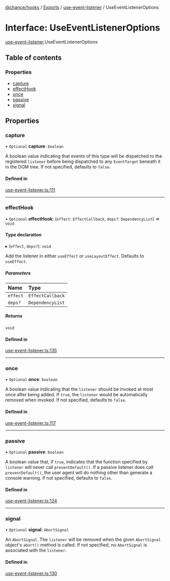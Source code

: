 [@chance/hooks](../README.md) / [Exports](../modules.md) / [use-event-listener](../modules/use_event_listener.md) / UseEventListenerOptions

# Interface: UseEventListenerOptions

[use-event-listener](../modules/use_event_listener.md).UseEventListenerOptions

## Table of contents

### Properties

- [capture](use_event_listener.UseEventListenerOptions.md#capture)
- [effectHook](use_event_listener.UseEventListenerOptions.md#effecthook)
- [once](use_event_listener.UseEventListenerOptions.md#once)
- [passive](use_event_listener.UseEventListenerOptions.md#passive)
- [signal](use_event_listener.UseEventListenerOptions.md#signal)

## Properties

### capture

• `Optional` **capture**: `boolean`

A boolean value indicating that events of this type will be dispatched to
the registered `listener` before being dispatched to any `EventTarget`
beneath it in the DOM tree. If not specified, defaults to `false`.

#### Defined in

[use-event-listener.ts:111](https://github.com/chaance/hooks/blob/99e93c4/src/use-event-listener.ts#L111)

___

### effectHook

• `Optional` **effectHook**: (`effect`: `EffectCallback`, `deps?`: `DependencyList`) => `void`

#### Type declaration

▸ (`effect`, `deps?`): `void`

Add the listener in either `useEffect` or `useLayoutEffect`. Defaults to
`useEffect`.

##### Parameters

| Name | Type |
| :------ | :------ |
| `effect` | `EffectCallback` |
| `deps?` | `DependencyList` |

##### Returns

`void`

#### Defined in

[use-event-listener.ts:135](https://github.com/chaance/hooks/blob/99e93c4/src/use-event-listener.ts#L135)

___

### once

• `Optional` **once**: `boolean`

A boolean value indicating that the `listener` should be invoked at most
once after being added. If `true`, the `listener` would be automatically
removed when invoked. If not specified, defaults to `false`.

#### Defined in

[use-event-listener.ts:117](https://github.com/chaance/hooks/blob/99e93c4/src/use-event-listener.ts#L117)

___

### passive

• `Optional` **passive**: `boolean`

A boolean value that, if `true`, indicates that the function specified by
`listener` will never call `preventDefault()`. If a passive listener does
call `preventDefault()`, the user agent will do nothing other than generate
a console warning. If not specified, defaults to `false`.

#### Defined in

[use-event-listener.ts:124](https://github.com/chaance/hooks/blob/99e93c4/src/use-event-listener.ts#L124)

___

### signal

• `Optional` **signal**: `AbortSignal`

An `AbortSignal`. The `listener` will be removed when the given `AbortSignal`
object's `abort()` method is called. If not specified, no `AbortSignal` is
associated with the `listener`.

#### Defined in

[use-event-listener.ts:130](https://github.com/chaance/hooks/blob/99e93c4/src/use-event-listener.ts#L130)
